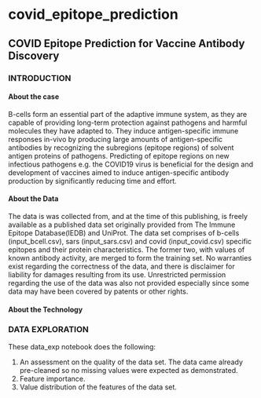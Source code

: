 # covid_epitope_prediction
## COVID Epitope Prediction for Vaccine Antibody Discovery
### INTRODUCTION
#### About the case
B-cells form an essential part of the adaptive immune system, as they are capable of providing long-term protection against pathogens and harmful molecules they have adapted to. They induce antigen-specific immune responses in-vivo by producing large amounts of antigen-specific antibodies by recognizing the subregions (epitope regions) of solvent antigen proteins of pathogens. Predicting of epitope regions on new infectious pathogens e.g. the COVID19 virus is beneficial for the design and development of vaccines aimed to induce antigen-specific antibody production by significantly reducing time and effort.

#### About the Data
The data is was collected from, and at the time of this publishing, is freely available as a published data set originally provided from The Immune Epitope Database(IEDB) and UniProt. The data set comprises of b-cells (input_bcell.csv), sars (input_sars.csv) and covid (input_covid.csv) specific epitopes and their protein characteristics. The former two, with values of known antibody activity, are merged to form the training set. No warranties exist regarding the correctness of the data, and there is disclaimer for liability for damages resulting from its use. Unrestricted permission regarding the use of the data was also not provided especially since some data may have been covered by patents or other rights.

#### About the Technology

### DATA EXPLORATION
These data_exp notebook does the following:
1. An assessment on the quality of the data set. The data came already pre-cleaned so no missing values were expected as demonstrated.
2. Feature importance.
3. Value distribution of the features of the data set.
